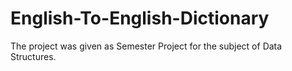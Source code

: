 # English-To-English-Dictionary
The project was given as Semester Project for the subject of Data Structures.
